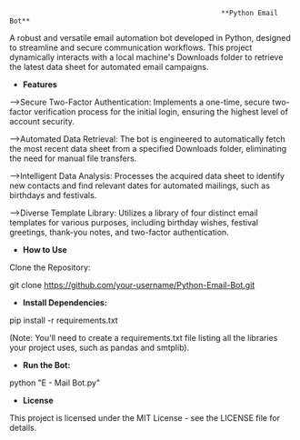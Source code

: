 							                            **Python Email Bot**



A robust and versatile email automation bot developed in Python, designed to streamline and secure communication workflows. This project dynamically interacts with a local machine's Downloads folder to retrieve the latest data sheet for automated email campaigns.



* **Features**

-->Secure Two-Factor Authentication: Implements a one-time, secure two-factor verification process for the initial login, ensuring the highest level of account security.



-->Automated Data Retrieval: The bot is engineered to automatically fetch the most recent data sheet from a specified Downloads folder, eliminating the need for manual file transfers.



-->Intelligent Data Analysis: Processes the acquired data sheet to identify new contacts and find relevant dates for automated mailings, such as birthdays and festivals.



-->Diverse Template Library: Utilizes a library of four distinct email templates for various purposes, including birthday wishes, festival greetings, thank-you notes, and two-factor authentication.



* **How to Use**



Clone the Repository:



git clone https://github.com/your-username/Python-Email-Bot.git



* **Install Dependencies:**



pip install -r requirements.txt

(Note: You'll need to create a requirements.txt file listing all the libraries your project uses, such as pandas and smtplib).



* **Run the Bot:**



python "E - Mail Bot.py"



* **License**

This project is licensed under the MIT License - see the LICENSE file for details.

